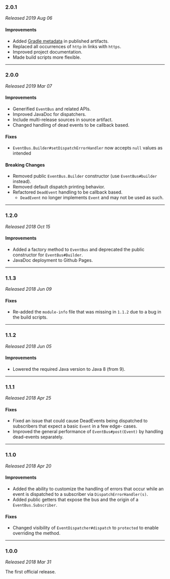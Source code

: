 ### 2.0.1

_Released 2019 Aug 06_

#### Improvements

- Added [Gradle metadata](https://blog.gradle.org/gradle-metadata-1.0) in published artifacts.
- Replaced all occurrences of `http` in links with `https`.
- Improved project documentation.
- Made build scripts more flexible.


---

### 2.0.0

_Released 2019 Mar 07_

#### Improvements

- Generified `EventBus` and related APIs.
- Improved JavaDoc for dispatchers.
- Include multi-release sources in source artifact.
- Changed handling of dead events to be callback based.

#### Fixes

- `EventBus.Builder#setDispatchErrorHandler` now accepts `null` values as intended

#### Breaking Changes

- Removed public `EventBus.Builder` constructor (use `EventBus#builder` instead).
- Removed default dispatch printing behavior.
- Refactored `DeadEvent` handling to be callback based.
    - `DeadEvent` no longer implements `Event` and may not be used as such.


---

### 1.2.0

_Released 2018 Oct 15_

#### Improvements

- Added a factory method to `EventBus` and deprecated the public constructor for `EventBus#Builder`.
- JavaDoc deployment to Github Pages.


---

### 1.1.3

_Released 2018 Jun 09_

#### Fixes

- Re-added the `module-info` file that was missing in `1.1.2` due to a bug in the build scripts.


---

### 1.1.2

_Released 2018 Jun 05_

#### Improvements

- Lowered the required Java version to Java 8 (from 9).


---

### 1.1.1

_Released 2018 Apr 25_

#### Fixes

- Fixed an issue that could cause DeadEvents being dispatched to subscribers that expect a basic `Event` in a few edge-
  cases.
- Improved the general performance of `EventBus#post(Event)` by handling dead-events separately.


---

### 1.1.0

_Released 2018 Apr 20_


#### Improvements

- Added the ability to customize the handling of errors that occur while an event is dispatched to a subscriber via
  `DispatchErrorHandler(s)`.
- Added public getters that expose the bus and the origin of a `EventBus.Subscriber`.

#### Fixes

- Changed visibility of `EventDispatcher#dispatch` to `protected` to enable overriding the method.


---

### 1.0.0

_Released 2018 Mar 31_

The first official release.